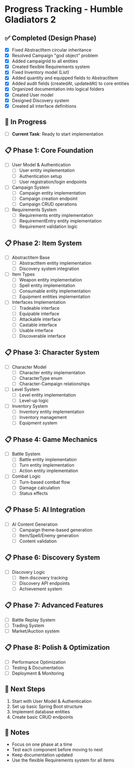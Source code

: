 # Progress Tracking - Humble Gladiators 2

## ✅ Completed (Design Phase)

- [x] Fixed AbstractItem circular inheritance
- [x] Resolved Campaign "god object" problem
- [x] Added campaignId to all entities
- [x] Created flexible Requirements system
- [x] Fixed Inventory model (List<AbstractItem>)
- [x] Added quantity and equipped fields to AbstractItem
- [x] Added audit fields (createdAt, updatedAt) to core entities
- [x] Organized documentation into logical folders
- [x] Created User model
- [x] Designed Discovery system
- [x] Created all interface definitions

## 🔄 In Progress

- [ ] **Current Task**: Ready to start implementation

## 📋 Phase 1: Core Foundation

- [ ] User Model & Authentication
  - [ ] User entity implementation
  - [ ] Authentication setup
  - [ ] User registration/login endpoints
- [ ] Campaign System
  - [ ] Campaign entity implementation
  - [ ] Campaign creation endpoint
  - [ ] Campaign CRUD operations
- [ ] Requirements System
  - [ ] Requirements entity implementation
  - [ ] RequirementEntry entity implementation
  - [ ] Requirement validation logic

## 📋 Phase 2: Item System

- [ ] AbstractItem Base
  - [ ] AbstractItem entity implementation
  - [ ] Discovery system integration
- [ ] Item Types
  - [ ] Weapon entity implementation
  - [ ] Spell entity implementation
  - [ ] Consumable entity implementation
  - [ ] Equipment entities implementation
- [ ] Interfaces Implementation
  - [ ] Tradeable interface
  - [ ] Equipable interface
  - [ ] Attackable interface
  - [ ] Castable interface
  - [ ] Usable interface
  - [ ] Discoverable interface

## 📋 Phase 3: Character System

- [ ] Character Model
  - [ ] Character entity implementation
  - [ ] CharacterType enum
  - [ ] Character-Campaign relationships
- [ ] Level System
  - [ ] Level entity implementation
  - [ ] Level-up logic
- [ ] Inventory System
  - [ ] Inventory entity implementation
  - [ ] Inventory management
  - [ ] Equipment system

## 📋 Phase 4: Game Mechanics

- [ ] Battle System
  - [ ] Battle entity implementation
  - [ ] Turn entity implementation
  - [ ] Action entity implementation
- [ ] Combat Logic
  - [ ] Turn-based combat flow
  - [ ] Damage calculation
  - [ ] Status effects

## 📋 Phase 5: AI Integration

- [ ] AI Content Generation
  - [ ] Campaign theme-based generation
  - [ ] Item/Spell/Enemy generation
  - [ ] Content validation

## 📋 Phase 6: Discovery System

- [ ] Discovery Logic
  - [ ] Item discovery tracking
  - [ ] Discovery API endpoints
  - [ ] Achievement system

## 📋 Phase 7: Advanced Features

- [ ] Battle Replay System
- [ ] Trading System
- [ ] Market/Auction system

## 📋 Phase 8: Polish & Optimization

- [ ] Performance Optimization
- [ ] Testing & Documentation
- [ ] Deployment & Monitoring

## 🎯 Next Steps

1. Start with User Model & Authentication
2. Set up basic Spring Boot structure
3. Implement database entities
4. Create basic CRUD endpoints

## 📝 Notes

- Focus on one phase at a time
- Test each component before moving to next
- Keep documentation updated
- Use the flexible Requirements system for all items
